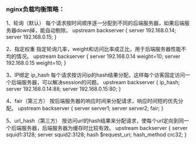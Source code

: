 ### nginx负载均衡策略：
1、轮询（默认）
每个请求按时间顺序逐一分配到不同的后端服务器，如果后端服务器down掉，能自动剔除。 
upstream backserver { 
server 192.168.0.14; 
server 192.168.0.15; 
} 

2、指定权重
指定轮询几率，weight和访问比率成正比，用于后端服务器性能不均的情况。 
upstream backserver { 
server 192.168.0.14 weight=10; 
server 192.168.0.15 weight=10; 
} 

3、IP绑定 ip_hash
每个请求按访问ip的hash结果分配，这样每个访客固定访问一个后端服务器，可以解决session的问题。 
upstream backserver { 
ip_hash; 
server 192.168.0.14:88; 
server 192.168.0.15:80; 
} 

4、fair（第三方）
按后端服务器的响应时间来分配请求，响应时间短的优先分配。 
upstream backserver { 
server server1; 
server server2; 
fair; 
} 

5、url_hash（第三方）
按访问url的hash结果来分配请求，使每个url定向到同一个后端服务器，后端服务器为缓存时比较有效。 
upstream backserver { 
server squid1:3128; 
server squid2:3128; 
hash $request_uri; 
hash_method crc32; 
} 




